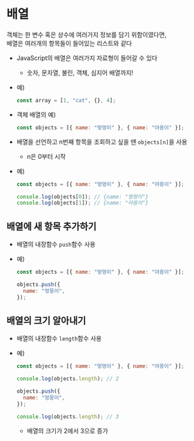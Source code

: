 # 배열

객체는 한 변수 혹은 상수에 여러가지 정보를 담기 위함이였다면,  
배열은 여러개의 항목들이 들어있는 리스트와 같다

- JavaScript의 배열은 여러가지 자료형이 들어갈 수 있다
  - 숫자, 문자열, 불린, 객체, 심지어 배열까지!
- 예)
  ```js
  const array = [1, "cat", {}, 4];
  ```
- 객체 배열의 예)
  ```js
  const objects = [{ name: "멍멍이" }, { name: "야옹이" }];
  ```
- 배열을 선언하고 n번째 항목을 조회하고 싶을 땐
  `objects[n]`을 사용
  - n은 0부터 시작
- 예)

  ```js
  const objects = [{ name: "멍멍이" }, { name: "야옹이" }];

  console.log(objects[0]); // {name: "멍멍이"}
  console.log(objects[1]); // {name: "야옹이"}
  ```

## 배열에 새 항목 추가하기

- 배열의 내장함수 `push`함수 사용
- 예)

  ```js
  const objects = [{ name: "멍멍이" }, { name: "야옹이" }];

  objects.push({
    name: "멍뭉이",
  });
  ```

## 배열의 크기 알아내기

- 배열의 내장함수 `length`함수 사용
- 예)

  ```js
  const objects = [{ name: "멍멍이" }, { name: "야옹이" }];

  console.log(objects.length); // 2

  objects.push({
    name: "멍뭉이",
  });

  console.log(objects.length); // 3
  ```

  - 배열의 크기가 2에서 3으로 증가
